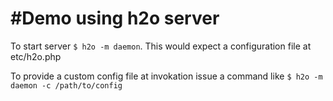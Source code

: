 #Demo using h2o server
======

To start server `$ h2o -m daemon`. This would expect a configuration file at etc/h2o.php

To provide a custom config file at invokation issue a command like `$ h2o -m daemon -c /path/to/config`
